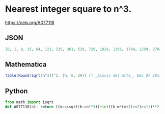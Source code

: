 # Nearest integer square to n^3\.
https://oeis.org/A077118
## JSON
```JSON
[0, 1, 9, 25, 64, 121, 225, 361, 529, 729, 1024, 1296, 1764, 2209, 2704, 3364, 4096, 4900, 5776, 6889, 7921, 9216, 10609, 12100, 13924, 15625, 17689, 19600, 21904, 24336, 26896, 29929, 32761, 36100, 39204, 42849, 46656, 50625, 54756, 59536]
```
## Mathematica
```Mathematica
Table[Round[Sqrt[n^3]]^2, {n, 0, 39}] (* _Alonso del Arte_, Dec 07 2011, based on Artur Jasinski's program for A077119 *)
```
## Python
```Python
from math import isqrt
def A077118(n): return ((m:=isqrt(k:=n**3))+int((k-m*(m+1)<<2)>=1))**2 # _Chai Wah Wu_, Jul 29 2022
```
